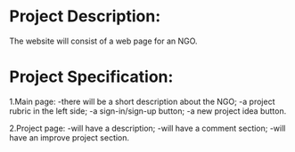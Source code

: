 # Project Description:
The website will consist of a web page for an NGO.

# Project Specification:

1.Main page:
  -there will be a short description about the NGO;
  -a project rubric in the left side;
  -a sign-in/sign-up button;
  -a new project idea button.

2.Project page:
  -will have a description;
  -will have a comment section;
  -will have an improve project section.
